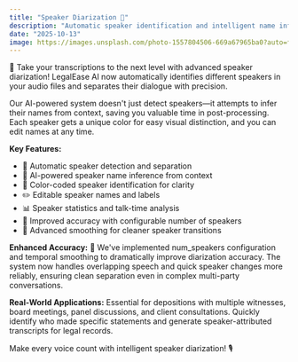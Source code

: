 ```yaml
---
title: "Speaker Diarization 👥"
description: "Automatic speaker identification and intelligent name inference. Know who said what with color-coded speakers, editable names, and AI-powered speaker detection."
date: "2025-10-13"
image: https://images.unsplash.com/photo-1557804506-669a67965ba0?auto=format&fit=crop&w=800&q=80
---
```


👥 Take your transcriptions to the next level with advanced speaker diarization! LegalEase AI now automatically identifies different speakers in your audio files and separates their dialogue with precision.

Our AI-powered system doesn't just detect speakers—it attempts to infer their names from context, saving you valuable time in post-processing. Each speaker gets a unique color for easy visual distinction, and you can edit names at any time.

**Key Features:**
- 🎤 Automatic speaker detection and separation
- 🤖 AI-powered speaker name inference from context
- 🎨 Color-coded speaker identification for clarity
- ✏️ Editable speaker names and labels
- 📊 Speaker statistics and talk-time analysis
- 🎯 Improved accuracy with configurable number of speakers
- 🔧 Advanced smoothing for cleaner speaker transitions

**Enhanced Accuracy:** 🎯
We've implemented num_speakers configuration and temporal smoothing to dramatically improve diarization accuracy. The system now handles overlapping speech and quick speaker changes more reliably, ensuring clean separation even in complex multi-party conversations.

**Real-World Applications:**
Essential for depositions with multiple witnesses, board meetings, panel discussions, and client consultations. Quickly identify who made specific statements and generate speaker-attributed transcripts for legal records.

Make every voice count with intelligent speaker diarization! 🎙️
